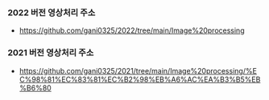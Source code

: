 ### 2022 버전 영상처리 주소
- https://github.com/gani0325/2022/tree/main/Image%20processing
### 2021 버전 영상처리 주소
- https://github.com/gani0325/2021/tree/main/Image%20processing/%EC%98%81%EC%83%81%EC%B2%98%EB%A6%AC%EA%B3%B5%EB%B6%80
